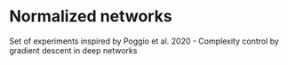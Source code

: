 # Normalized networks
Set of experiments inspired by Poggio et al. 2020 - Complexity control by gradient descent in deep networks
